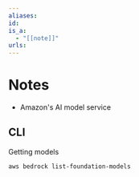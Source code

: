 ```yaml
---
aliases: 
id: 
is_a:
  - "[[note]]"
urls:
---
```

# Notes
- Amazon's AI model service

## CLI
Getting models
```
aws bedrock list-foundation-models
```